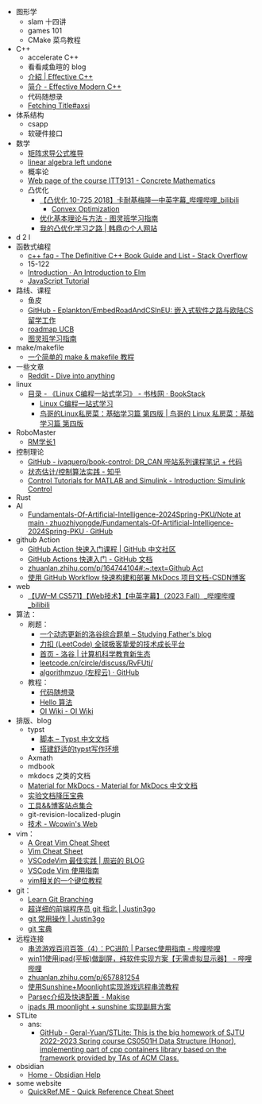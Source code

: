 - 图形学
	- slam 十四讲
	- games 101
	- CMake 菜鸟教程
- C++
	- accelerate C++
	- 看看咸鱼暄的 blog
	- [介紹 | Effective C++](https://wizardforcel.gitbooks.io/effective-cpp/content/index.html)
	- [简介 - Effective Modern C++](https://cntransgroup.github.io/EffectiveModernCppChinese/)
	- 代码随想录
	- [Fetching Title#axsi](https://zh.cppreference.com/)
- 体系结构
	- csapp
	- 软硬件接口
- 数学
	- [矩阵求导公式推导](https://zhuanlan.zhihu.com/p/273729929)
	- [linear algebra left undone](https://github.com/yhwu-is/Linear-Algebra-Left-Undone)
	- 概率论
	- [Web page of the course ITT9131 - Concrete Mathematics](https://cs.ioc.ee/cm/)
	- 凸优化
		- [【凸优化 10-725 2018】卡耐基梅隆—中英字幕\_哔哩哔哩\_bilibili](https://www.bilibili.com/video/BV1NYHve9EdX)
			- [Convex Optimization](https://www.stat.cmu.edu/~ryantibs/convexopt/)
		- [优化基本理论与方法 - 图灵班学习指南](https://zju-turing.github.io/TuringCourses/major_basic/convex_optimization)
		- [我的凸优化学习之路 | 韩鼎の个人网站](https://deanhan.com/2018/01/17/convex/)
- d 2 l
- 函数式编程
	- [c++ faq - The Definitive C++ Book Guide and List - Stack Overflow](https://stackoverflow.com/questions/388242/the-definitive-c-book-guide-and-list)
	- 15-122
	- [Introduction · An Introduction to Elm](https://guide.elm-lang.org/)
	- [JavaScript Tutorial](https://www.w3schools.com/js/)
- 路线、课程
	- 鱼皮
	- [GitHub - Eplankton/EmbedRoadAndCSInEU: 嵌入式软件之路与欧陆CS留学工作](https://github.com/Eplankton/EmbedRoadAndCSInEU)
	- [roadmap UCB](https://hkn.eecs.berkeley.edu/courseguides)
	- [图灵班学习指南](https://zju-turing.github.io/TuringCourses/)
- make/makefile
	- [一个简单的 make & makefile 教程](https://zhuanlan.zhihu.com/p/92010728)
- 一些文章
	- [Reddit - Dive into anything](https://www.reddit.com/r/learnprogramming/wiki/faq/)
- linux
	- [目录 - 《Linux C编程一站式学习》 - 书栈网 · BookStack](https://www.bookstack.cn/read/linux-c/menu.md)
		- [Linux C编程一站式学习](https://akaedu.github.io/book/)
		- [鸟哥的Linux私房菜：基础学习篇 第四版 | 鸟哥的 Linux 私房菜：基础学习篇 第四版](https://wizardforcel.gitbooks.io/vbird-linux-basic-4e)
- RoboMaster
	- [RM学长1](https://www.zhihu.com/people/zengen-38)
- 控制理论
	- [GitHub - ivaquero/book-control: DR\_CAN 哔站系列课程笔记 + 代码](https://github.com/ivaquero/book-control)
	- [状态估计/控制算法实践 - 知乎](https://www.zhihu.com/column/c_1296379521394929664)
	- [Control Tutorials for MATLAB and Simulink - Introduction: Simulink Control](https://ctms.engin.umich.edu/CTMS/index.php?example=Introduction&section=SimulinkControl)
- Rust
- AI
	- [Fundamentals-Of-Artificial-Intelligence-2024Spring-PKU/Note at main · zhuozhiyongde/Fundamentals-Of-Artificial-Intelligence-2024Spring-PKU · GitHub](https://github.com/zhuozhiyongde/Fundamentals-Of-Artificial-Intelligence-2024Spring-PKU/blob/main/Note/)
- github Action
	- [GitHub Action 快速入门课程 | GitHub 中文社区](https://www.github-zh.com/getting-started/hello-github-actions)
	- [GitHub Actions 快速入门 - GitHub 文档](https://docs.github.com/zh/actions/writing-workflows/quickstart)
	- [zhuanlan.zhihu.com/p/164744104#:\~:text=Github Act](https://zhuanlan.zhihu.com/p/164744104#:~:text=Github%20Act)
	- [使用 GitHub Workflow 快速构建和部署 MkDocs 项目文档-CSDN博客](https://blog.csdn.net/li_yatao/article/details/141035509#:~:text=%E9%80%9A%E8%BF%87%E7%BC%96%E5%86%99%20Workf)
- web
	- [【UW–M CS571】【Web技术】【中英字幕】（2023 Fall）\_哔哩哔哩\_bilibili](https://www.bilibili.com/video/BV1vK421y7aY)
- 算法：
	- 刷题：
		- [一个动态更新的洛谷综合题单 – Studying Father's blog](https://studyingfather.com/archives/841)
		- [力扣 (LeetCode) 全球极客挚爱的技术成长平台](https://leetcode.cn/)
		- [首页 - 洛谷 | 计算机科学教育新生态](https://www.luogu.com.cn/)
		- [leetcode.cn/circle/discuss/RvFUtj/](https://leetcode.cn/circle/discuss/RvFUtj/)
		- [algorithmzuo (左程云) · GitHub](https://github.com/algorithmzuo)
	- 教程：
		- [代码随想录](https://programmercarl.com/)
		- [Hello 算法](https://www.hello-algo.com/)
		- [OI Wiki - OI Wiki](https://oi-wiki.org/)
- 排版、blog
	- typst
		- [脚本 – Typst 中文文档](https://typst-doc-cn.github.io/docs/reference/scripting)
		- [搭建舒适的typst写作环境](https://zhuanlan.zhihu.com/p/642509853)
	- Axmath
	- mdbook
	- mkdocs 之类的文档
	- [Material for MkDocs - Material for MkDocs 中文文档](https://mkdoc-material.llango.com/)
	- [实验文档降压宝典](https://hypotensor.tonycrane.cc/)
	- [工具&&博客站点集合](https://wangloo.github.io/posts/tools/useful_sites/)
	- git-revision-localized-plugin
	- [技术 - Wcowin's Web](https://wcowin.work/blog/indexblog.html)
- vim：
	- [A Great Vim Cheat Sheet](https://vimsheet.com/)
	- [Vim Cheat Sheet](https://vim.rtorr.com/lang/zh_cn)
	- [VSCodeVim 最佳实践 | 周岩的 BLOG](https://zhouyanlt.github.io/vim/2019/09/20/vscode-vim-best-practices.html)
	- [VSCode Vim 使用指南](https://hanzhen.wang/posts/vscode-vim)
	- [vim相关的一个键位教程](https://cworld.top/blog/vim-key)  
- git：
	- [Learn Git Branching](https://learngitbranching.js.org/?demo=&locale=zh_CN)
	- [超详细的前端程序员 git 指北 | Justin3go](https://justin3go.com/posts/2022/10/14%E8%B6%85%E8%AF%A6%E7%BB%86%E7%9A%84%E5%89%8D%E7%AB%AF%E7%A8%8B%E5%BA%8F%E5%91%98git%E6%8C%87%E5%8C%97)
	- [git 常用操作 | Justin3go](https://justin3go.com/posts/2022/02/04git%E5%B8%B8%E7%94%A8%E6%93%8D%E4%BD%9C)
	- [git 宝典](https://wangloo.github.io/posts/tools/git/git/)
- 远程连接  
	- [串流游戏百问百答（4）：PC进阶 | Parsec使用指南 - 哔哩哔哩](https://www.bilibili.com/read/cv32334628)  
	- [win11使用ipad(平板)做副屏，纯软件实现方案【无需虚拟显示器】 - 哔哩哔哩](https://www.bilibili.com/read/cv23432170/#:~:text=%E6%89%93%E5%BC%80%E5%B9%B3%E6%9D%BF%E7%AB%AF%E7%9A%84moon)
	- [zhuanlan.zhihu.com/p/657881254](https://zhuanlan.zhihu.com/p/657881254)
	- [使用Sunshine+Moonlight实现游戏远程串流教程](https://www.hangge.com/blog/cache/detail_3544.html#:~:text=Sunshine%20+)
	- [Parsec介绍及快速配置 - Makise](https://makise.xlog.app/parsec?)
	- [ipads 用 moonlight + sunshine 实现副屏方案](https://zhuanlan.zhihu.com/p/669124021#:~:text=%E3%80%90%E6%93%8D%E4%BD%9C%E6%AD%A5%E9%AA%A4%E3%80%91%201.%E8%BD%AF)
- STLite
	- ans:
		- [GitHub - Geral-Yuan/STLite: This is the big homework of SJTU 2022-2023 Spring course CS0501H Data Structure (Honor), implementing part of cpp containers library based on the framework provided by TAs of ACM Class.](https://github.com/Geral-Yuan/STLite/tree/main)
- obsidian
	- [Home - Obsidian Help](https://help.obsidian.md/)
- some website
	- [QuickRef.ME - Quick Reference Cheat Sheet](https://quickref.me/)
